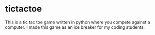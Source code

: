 # tictactoe
This is a tic tac toe game written in python where you compete against a computer. I made this game as an ice breaker for my coding students. 
